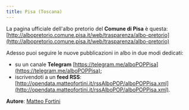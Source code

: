 ```yaml
---
title: Pisa (Toscana)
---
```


La pagina ufficiale dell'albo pretorio del **Comune di Pisa** è questa: [http://albopretorio.comune.pisa.it/web/trasparenza/albo-pretorio](http://albopretorio.comune.pisa.it/web/trasparenza/albo-pretorio)

Adesso puoi seguire le nuove pubblicazioni in albo in due modi dedicati:

* su un canale **Telegram** [https://telegram.me/alboPOPPisa](https://telegram.me/alboPOPPisa);
* iscrivendoti a un **feed RSS**: [http://opendata.matteofortini.it/rssAlboPOP/alboPOPPisa.xml](http://opendata.matteofortini.it/rssAlboPOP/alboPOPPisa.xml).


**Autore**: [Matteo Fortini](https://twitter.com/matt_fortini)
